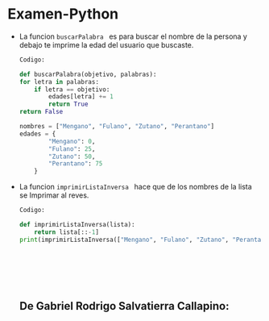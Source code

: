# Examen-Python

- La funcion  ```buscarPalabra ``` es para buscar el nombre de la persona y debajo te imprime la edad del usuario que buscaste.

    ```Python
    Codigo:

    def buscarPalabra(objetivo, palabras):     
    for letra in palabras:
        if letra == objetivo:
            edades[letra] += 1
            return True
    return False
   
    nombres = ["Mengano", "Fulano", "Zutano", "Perantano"]
    edades = {
            "Mengano": 0,
            "Fulano": 25,
            "Zutano": 50,
            "Perantano": 75
        }
    ```


- La funcion  ```imprimirListaInversa ``` hace que de los nombres de la lista se Imprimar al reves.

     ```Python
     Codigo:

     def imprimirListaInversa(lista):
         return lista[::-1]
    print(imprimirListaInversa(["Mengano", "Fulano", "Zutano", "Perantano"]))
    ```

    <br>
    <br>
    <br>
    <br>

    ## De Gabriel Rodrigo Salvatierra Callapino: